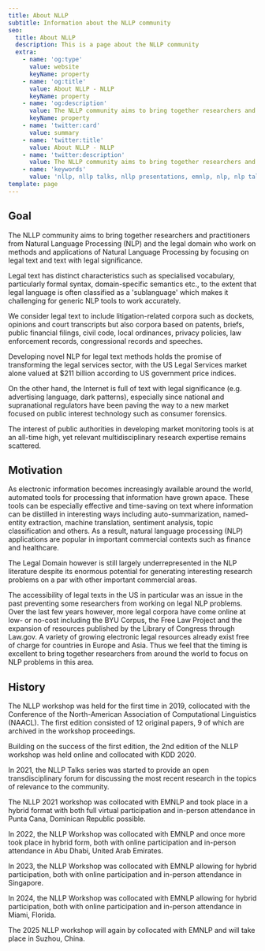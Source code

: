 ```yaml
---
title: About NLLP 
subtitle: Information about the NLLP community
seo:
  title: About NLLP
  description: This is a page about the NLLP community
  extra:
    - name: 'og:type'
      value: website
      keyName: property
    - name: 'og:title'
      value: About NLLP - NLLP
      keyName: property
    - name: 'og:description'
      value: The NLLP community aims to bring together researchers and practitioners from Natural Language Processing (NLP) and the legal domain who working on methods and applications of Natural Language Processing by focusing on legal text and text with legal significance.
      keyName: property
    - name: 'twitter:card'
      value: summary
    - name: 'twitter:title'
      value: About NLLP - NLLP
    - name: 'twitter:description'
      value: The NLLP community aims to bring together researchers and practitioners from Natural Language Processing (NLP) and the legal domain who working on methods and applications of Natural Language Processing by focusing on legal text and text with legal significance.
    - name: 'keywords'
      value: 'nllp, nllp talks, nllp presentations, emnlp, nlp, nlp talks, nlp presentations, nlproc, natural language processing, natural legal language processing, legal text, legal domain language'
template: page
---
```


## Goal

The NLLP community aims to bring together researchers and practitioners from Natural Language Processing (NLP) and the legal domain who work on methods and applications of Natural Language Processing by focusing on legal text and text with legal significance.
 
Legal text has distinct characteristics such as specialised vocabulary, particularly formal syntax, domain-specific semantics etc., to the extent that legal language is often classified as a 'sublanguage' which makes it challenging for generic NLP tools to work accurately.

We consider legal text to include litigation-related corpora such as dockets, opinions and court transcripts but also corpora based on patents, briefs, public financial filings, civil code, local ordinances, privacy policies, law enforcement records, congressional records and speeches.

Developing novel NLP for legal text methods holds the promise of transforming the legal services sector, with the US Legal Services market alone valued at $211 billion according to US government price indices.
 
On the other hand, the Internet is full of text with legal significance (e.g. advertising language, dark patterns), especially since national and supranational regulators have been paving the way to a new market focused on public interest technology such as consumer forensics.

The interest of public authorities in developing market monitoring tools is at an all-time high, yet relevant multidisciplinary research expertise remains scattered.

## Motivation

As electronic information becomes increasingly available around the world, automated tools for processing that information have grown apace. These tools can be especially effective and time-saving on text where information can be distilled in interesting ways including auto-summarization, named-entity extraction, machine translation, sentiment analysis, topic classification and others. As a result, natural language processing (NLP) applications are popular in important commercial contexts such as finance and healthcare.

The Legal Domain however is still largely underrepresented in the NLP literature despite its enormous potential for generating interesting research problems on a par with other important commercial areas.

The accessibility of legal texts in the US in particular was an issue in the past preventing some researchers from working on legal NLP problems. Over the last few years however, more legal corpora have come online at low- or no-cost including the BYU Corpus, the Free Law Project and the expansion of resources published by the Library of Congress through Law.gov. A variety of growing electronic legal resources already exist free of charge for countries in Europe and Asia. Thus we feel that the timing is excellent to bring together researchers from around the world to focus on NLP problems in this area.

## History

The NLLP workshop was held for the first time in 2019, collocated with the Conference of the North-American Association of Computational Linguistics (NAACL). The first edition consisted of 12 original papers, 9 of which are archived in the workshop proceedings.

Building on the success of the first edition, the 2nd edition of the NLLP workshop was held online and collocated with KDD 2020. 

In 2021, the NLLP Talks series was started to provide an open transdisciplinary forum for discussing the most recent research in the topics of relevance to the community.

The NLLP 2021 workshop was collocated with EMNLP and took place in a hybrid format with both full virtual participation and in-person attendance in Punta Cana, Dominican Republic possible.

In 2022, the NLLP Workshop was collocated with EMNLP and once more took place in hybrid form, both with online participation and in-person attendance in Abu Dhabi, United Arab Emirates. 

In 2023, the NLLP Workshop was collocated with EMNLP allowing for hybrid participation, both with online participation and in-person attendance in Singapore.

In 2024, the NLLP Workshop was collocated with EMNLP allowing for hybrid participation, both with online participation and in-person attendance in Miami, Florida.

The 2025 NLLP workshop will again by collocated with EMNLP and will take place in Suzhou, China.
